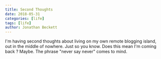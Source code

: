 ```yaml
---
title: Second Thoughts
date: 2018-05-31
categories: [life]
tags: [life]
author: Jonathan Beckett
---
```


I'm having second thoughts about living on my own remote blogging island, out in the middle of nowhere. Just so you know. Does this mean I'm coming back ? Maybe. The phrase "never say never" comes to mind.